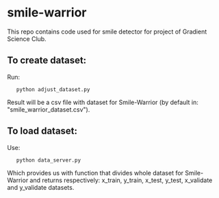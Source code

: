# smile-warrior
This repo contains code used for smile detector for project of Gradient Science Club.

## To create dataset:
Run:
```
   python adjust_dataset.py 
```

Result will be a csv file with dataset for Smile-Warrior (by default in: "smile_warrior_dataset.csv").

## To load dataset:
Use:
```
   python data_server.py
```
Which provides us with function that divides whole dataset for Smile-Warrior and returns respectively: x_train, y_train, x_test, y_test, x_validate and y_validate datasets. 
